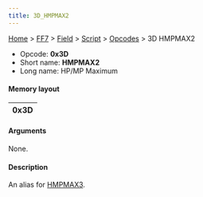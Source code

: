 ```yaml
---
title: 3D_HMPMAX2
---
```


[Home](../../../../Main_Page.md) > [FF7](../../../../FF7.md) > [Field](../../../Field.md) > [Script](../../Script.md) > [Opcodes](../Opcodes.md) > 3D HMPMAX2

-   Opcode: **0x3D**
-   Short name: **HMPMAX2**
-   Long name: HP/MP Maximum

#### Memory layout

| 0x3D |
|------|

#### Arguments

None.

#### Description

An alias for [HMPMAX3](3F_HMPMAX3.md).
